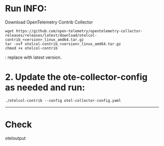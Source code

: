 # Run INFO:

Download OpenTelemetry Contrib Collector
```
wget https://github.com/open-telemetry/opentelemetry-collector-releases/releases/latest/download/otelcol-contrib_<version>_linux_amd64.tar.gz
tar -xvf otelcol-contrib_<version>_linux_amd64.tar.gz
chmod +x otelcol-contrib
```

<version>: replace with latest version.

# 2. Update the ote-collector-config as needed and run:
```
./otelcol-contrib --config otel-collector-config.yaml
```

-----
# Check 

oteloutput
